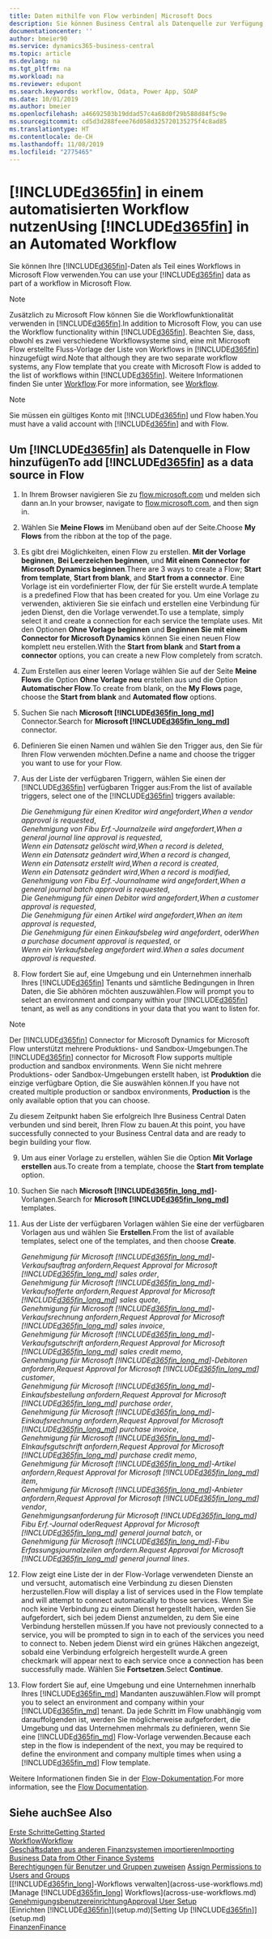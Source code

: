 ```yaml
---
title: Daten mithilfe von Flow verbinden| Microsoft Docs
description: Sie können Business Central als Datenquelle zur Verfügung stellen und eine OData-URL Ihrer Webdienste festlegen, um eine Geschäfts-App mithilfe einem automatisierten Workflow erstellen.
documentationcenter: ''
author: bmeier90
ms.service: dynamics365-business-central
ms.topic: article
ms.devlang: na
ms.tgt_pltfrm: na
ms.workload: na
ms.reviewer: edupont
ms.search.keywords: workflow, Odata, Power App, SOAP
ms.date: 10/01/2019
ms.author: bmeier
ms.openlocfilehash: a46692503b19ddad57c4a68d0f29b588d84f5c9e
ms.sourcegitcommit: cd5d3d288feee76d058d325720135275f4c8ad85
ms.translationtype: HT
ms.contentlocale: de-CH
ms.lasthandoff: 11/08/2019
ms.locfileid: "2775465"
---
```

# <a name="using-included365finincludesd365fin_mdmd-in-an-automated-workflow"></a><span data-ttu-id="98e47-103">[!INCLUDE[d365fin](includes/d365fin_md.md)] in einem automatisierten Workflow nutzen</span><span class="sxs-lookup"><span data-stu-id="98e47-103">Using [!INCLUDE[d365fin](includes/d365fin_md.md)] in an Automated Workflow</span></span>
<span data-ttu-id="98e47-104">Sie können Ihre [!INCLUDE[d365fin](includes/d365fin_md.md)]-Daten als Teil eines Workflows in Microsoft Flow verwenden.</span><span class="sxs-lookup"><span data-stu-id="98e47-104">You can use your [!INCLUDE[d365fin](includes/d365fin_md.md)] data as part of a workflow in Microsoft Flow.</span></span>

> [!NOTE]
> <span data-ttu-id="98e47-105">Zusätzlich zu Microsoft Flow können Sie die Workflowfunktionalität verwenden in [!INCLUDE[d365fin](includes/d365fin_md.md)].</span><span class="sxs-lookup"><span data-stu-id="98e47-105">In addition to Microsoft Flow, you can use the Workflow functionality within [!INCLUDE[d365fin](includes/d365fin_md.md)].</span></span> <span data-ttu-id="98e47-106">Beachten Sie, dass, obwohl es zwei verschiedene Workflowsysteme sind, eine mit Microsoft Flow erstellte Fluss-Vorlage der Liste von Workflows in [!INCLUDE[d365fin](includes/d365fin_md.md)] hinzugefügt wird.</span><span class="sxs-lookup"><span data-stu-id="98e47-106">Note that although they are two separate workflow systems, any Flow template that you create with Microsoft Flow is added to the list of workflows  within [!INCLUDE[d365fin](includes/d365fin_md.md)].</span></span> <span data-ttu-id="98e47-107">Weitere Informationen finden Sie unter [Workflow](across-workflow.md).</span><span class="sxs-lookup"><span data-stu-id="98e47-107">For more information, see [Workflow](across-workflow.md).</span></span>  

> [!NOTE]  
> <span data-ttu-id="98e47-108">Sie müssen ein gültiges Konto mit [!INCLUDE[d365fin](includes/d365fin_md.md)] und Flow haben.</span><span class="sxs-lookup"><span data-stu-id="98e47-108">You must have a valid account with [!INCLUDE[d365fin](includes/d365fin_md.md)] and with Flow.</span></span>  

## <a name="to-add-included365finincludesd365fin_mdmd-as-a-data-source-in-flow"></a><span data-ttu-id="98e47-109">Um [!INCLUDE[d365fin](includes/d365fin_md.md)] als Datenquelle in Flow hinzufügen</span><span class="sxs-lookup"><span data-stu-id="98e47-109">To add [!INCLUDE[d365fin](includes/d365fin_md.md)] as a data source in Flow</span></span>
1. <span data-ttu-id="98e47-110">In Ihrem Browser navigieren Sie zu [flow.microsoft.com](https://flow.microsoft.com/en-us/) und melden sich dann an.</span><span class="sxs-lookup"><span data-stu-id="98e47-110">In your browser, navigate to [flow.microsoft.com](https://flow.microsoft.com/en-us/), and then sign in.</span></span>
2. <span data-ttu-id="98e47-111">Wählen Sie **Meine Flows** im Menüband oben auf der Seite.</span><span class="sxs-lookup"><span data-stu-id="98e47-111">Choose **My Flows** from the ribbon at the top of the page.</span></span>
3. <span data-ttu-id="98e47-112">Es gibt drei Möglichkeiten, einen Flow zu erstellen. **Mit der Vorlage beginnen**, **Bei Leerzeichen beginnen**, und **Mit einem Connector for Microsoft Dynamics beginnen**.</span><span class="sxs-lookup"><span data-stu-id="98e47-112">There are 3 ways to create a Flow; **Start from template**, **Start from blank**, and **Start from a connector**.</span></span> <span data-ttu-id="98e47-113">Eine Vorlage ist ein vordefinierter Flow, der für Sie erstellt wurde.</span><span class="sxs-lookup"><span data-stu-id="98e47-113">A template is a predefined Flow that has been created for you.</span></span> <span data-ttu-id="98e47-114">Um eine Vorlage zu verwenden, aktivieren Sie sie einfach und erstellen eine Verbindung für jeden Dienst, den die Vorlage verwendet.</span><span class="sxs-lookup"><span data-stu-id="98e47-114">To use a template, simply select it and create a connection for each service the template uses.</span></span> <span data-ttu-id="98e47-115">Mit den Optionen **Ohne Vorlage beginnen** und **Beginnen Sie mit einem Connector for Microsoft Dynamics** können Sie einen neuen Flow komplett neu erstellen.</span><span class="sxs-lookup"><span data-stu-id="98e47-115">With the **Start from blank** and **Start from a connector** options, you can create a new Flow completely from scratch.</span></span>
4. <span data-ttu-id="98e47-116">Zum Erstellen aus einer leeren Vorlage wählen Sie auf der Seite **Meine Flows** die Option **Ohne Vorlage neu** erstellen aus und die Option **Automatischer Flow**.</span><span class="sxs-lookup"><span data-stu-id="98e47-116">To create from blank, on the **My Flows** page, choose the **Start from blank** and **Automated flow** options.</span></span>
5. <span data-ttu-id="98e47-117">Suchen Sie nach **Microsoft [!INCLUDE[d365fin_long_md](includes/d365fin_long_md.md)]** Connector.</span><span class="sxs-lookup"><span data-stu-id="98e47-117">Search for **Microsoft [!INCLUDE[d365fin_long_md](includes/d365fin_long_md.md)]** connector.</span></span>
6. <span data-ttu-id="98e47-118">Definieren Sie einen Namen und wählen Sie den Trigger aus, den Sie für Ihren Flow verwenden möchten.</span><span class="sxs-lookup"><span data-stu-id="98e47-118">Define a name and choose the trigger you want to use for your Flow.</span></span>
7. <span data-ttu-id="98e47-119">Aus der Liste der verfügbaren Triggern, wählen Sie einen der [!INCLUDE[d365fin](includes/d365fin_md.md)] verfügbaren Trigger aus:</span><span class="sxs-lookup"><span data-stu-id="98e47-119">From the list of available triggers, select one of the [!INCLUDE[d365fin](includes/d365fin_md.md)] triggers available:</span></span>  
    
    <span data-ttu-id="98e47-120">*Die Genehmigung für einen Kreditor wird angefordert*,</span><span class="sxs-lookup"><span data-stu-id="98e47-120">*When a vendor approval is requested*,</span></span>    
    <span data-ttu-id="98e47-121">*Genehmigung von Fibu Erf.-Journalzeile wird angefordert*,</span><span class="sxs-lookup"><span data-stu-id="98e47-121">*When a general journal line approval is requested*,</span></span>    
    <span data-ttu-id="98e47-122">*Wenn ein Datensatz gelöscht wird*,</span><span class="sxs-lookup"><span data-stu-id="98e47-122">*When a record is deleted*,</span></span>    
    <span data-ttu-id="98e47-123">*Wenn ein Datensatz geändert wird*,</span><span class="sxs-lookup"><span data-stu-id="98e47-123">*When a record is changed*,</span></span>    
    <span data-ttu-id="98e47-124">*Wenn ein Datensatz erstellt wird*,</span><span class="sxs-lookup"><span data-stu-id="98e47-124">*When a record is created*,</span></span>    
    <span data-ttu-id="98e47-125">*Wenn ein Datensatz geändert wird*,</span><span class="sxs-lookup"><span data-stu-id="98e47-125">*When a record is modified*,</span></span>    
    <span data-ttu-id="98e47-126">*Genehmigung von Fibu Erf.-Journalname wird angefordert*,</span><span class="sxs-lookup"><span data-stu-id="98e47-126">*When a general journal batch approval is requested*,</span></span>   
    <span data-ttu-id="98e47-127">*Die Genehmigung für einen Debitor wird angefordert*,</span><span class="sxs-lookup"><span data-stu-id="98e47-127">*When a customer approval is requested*,</span></span>   
    <span data-ttu-id="98e47-128">*Die Genehmigung für einen Artikel wird angefordert*,</span><span class="sxs-lookup"><span data-stu-id="98e47-128">*When an item approval is requested*,</span></span>    
    <span data-ttu-id="98e47-129">*Die Genehmigung für einen Einkaufsbeleg wird angefordert*, oder</span><span class="sxs-lookup"><span data-stu-id="98e47-129">*When a purchase document approval is requested*, or</span></span>     
     <span data-ttu-id="98e47-130">*Wenn ein Verkaufsbeleg angefordert wird*.</span><span class="sxs-lookup"><span data-stu-id="98e47-130">*When a sales document approval is requested*.</span></span>
     
8. <span data-ttu-id="98e47-131">Flow fordert Sie auf, eine Umgebung und ein Unternehmen innerhalb Ihres [!INCLUDE[d365fin](includes/d365fin_md.md)] Tenants und sämtliche Bedingungen in Ihren Daten, die Sie abhören möchten auszuwählen.</span><span class="sxs-lookup"><span data-stu-id="98e47-131">Flow will prompt you to select an environment and company within your [!INCLUDE[d365fin](includes/d365fin_md.md)] tenant, as well as any conditions in your data that you want to listen for.</span></span>

> [!NOTE]  
>   <span data-ttu-id="98e47-132">Der [!INCLUDE[d365fin](includes/d365fin_md.md)] Connector for Microsoft Dynamics for Microsoft Flow unterstützt mehrere Produktions- und Sandbox-Umgebungen.</span><span class="sxs-lookup"><span data-stu-id="98e47-132">The [!INCLUDE[d365fin](includes/d365fin_md.md)] connector for Microsoft Flow supports multiple production and sandbox environments.</span></span> <span data-ttu-id="98e47-133">Wenn Sie nicht mehrere Produktions- oder Sandbox-Umgebungen erstellt haben, ist **Produktion** die einzige verfügbare Option, die Sie auswählen können.</span><span class="sxs-lookup"><span data-stu-id="98e47-133">If you have not created multiple production or sandbox environments, **Production** is the only available option that you can choose.</span></span> 

<span data-ttu-id="98e47-134">Zu diesem Zeitpunkt haben Sie erfolgreich Ihre Business Central Daten verbunden und sind bereit, Ihren Flow zu bauen.</span><span class="sxs-lookup"><span data-stu-id="98e47-134">At this point, you have successfully connected to your Business Central data and are ready to begin building your flow.</span></span>

9. <span data-ttu-id="98e47-135">Um aus einer Vorlage zu erstellen, wählen Sie die Option **Mit Vorlage erstellen** aus.</span><span class="sxs-lookup"><span data-stu-id="98e47-135">To create from a template, choose the **Start from template** option.</span></span>
10. <span data-ttu-id="98e47-136">Suchen Sie nach **Microsoft [!INCLUDE[d365fin_long_md](includes/d365fin_long_md.md)]**-Vorlangen.</span><span class="sxs-lookup"><span data-stu-id="98e47-136">Search for **Microsoft [!INCLUDE[d365fin_long_md](includes/d365fin_long_md.md)]** templates.</span></span>
11. <span data-ttu-id="98e47-137">Aus der Liste der verfügbaren Vorlagen wählen Sie eine der verfügbaren Vorlagen aus und wählen Sie **Erstellen**.</span><span class="sxs-lookup"><span data-stu-id="98e47-137">From the list of available templates, select one of the templates, and then choose **Create**.</span></span>  

    <span data-ttu-id="98e47-138">*Genehmigung für Microsoft [!INCLUDE[d365fin_long_md](includes/d365fin_long_md.md)]-Verkaufsauftrag anfordern*,</span><span class="sxs-lookup"><span data-stu-id="98e47-138">*Request Approval for Microsoft [!INCLUDE[d365fin_long_md](includes/d365fin_long_md.md)] sales order*,</span></span>  
    <span data-ttu-id="98e47-139">*Genehmigung für Microsoft [!INCLUDE[d365fin_long_md](includes/d365fin_long_md.md)]-Verkaufsofferte anfordern*,</span><span class="sxs-lookup"><span data-stu-id="98e47-139">*Request Approval for Microsoft [!INCLUDE[d365fin_long_md](includes/d365fin_long_md.md)] sales quote*,</span></span>  
    <span data-ttu-id="98e47-140">*Genehmigung für Microsoft [!INCLUDE[d365fin_long_md](includes/d365fin_long_md.md)]-Verkaufsrechnung anfordern*,</span><span class="sxs-lookup"><span data-stu-id="98e47-140">*Request Approval for Microsoft [!INCLUDE[d365fin_long_md](includes/d365fin_long_md.md)] sales invoice*,</span></span>  
    <span data-ttu-id="98e47-141">*Genehmigung für Microsoft [!INCLUDE[d365fin_long_md](includes/d365fin_long_md.md)]-Verkaufsgutschrift anfordern*,</span><span class="sxs-lookup"><span data-stu-id="98e47-141">*Request Approval for Microsoft [!INCLUDE[d365fin_long_md](includes/d365fin_long_md.md)] sales credit memo*,</span></span>  
    <span data-ttu-id="98e47-142">*Genehmigung für Microsoft [!INCLUDE[d365fin_long_md](includes/d365fin_long_md.md)]-Debitoren anfordern*,</span><span class="sxs-lookup"><span data-stu-id="98e47-142">*Request Approval for Microsoft [!INCLUDE[d365fin_long_md](includes/d365fin_long_md.md)] customer*,</span></span>  
    <span data-ttu-id="98e47-143">*Genehmigung für Microsoft [!INCLUDE[d365fin_long_md](includes/d365fin_long_md.md)]-Einkaufsbestellung anfordern*,</span><span class="sxs-lookup"><span data-stu-id="98e47-143">*Request Approval for Microsoft [!INCLUDE[d365fin_long_md](includes/d365fin_long_md.md)] purchase order*,</span></span>  
    <span data-ttu-id="98e47-144">*Genehmigung für Microsoft [!INCLUDE[d365fin_long_md](includes/d365fin_long_md.md)]-Einkaufsrechnung anfordern*,</span><span class="sxs-lookup"><span data-stu-id="98e47-144">*Request Approval for Microsoft [!INCLUDE[d365fin_long_md](includes/d365fin_long_md.md)] purchase invoice*,</span></span>  
    <span data-ttu-id="98e47-145">*Genehmigung für Microsoft [!INCLUDE[d365fin_long_md](includes/d365fin_long_md.md)]-EInkaufsgutschrift anfordern*,</span><span class="sxs-lookup"><span data-stu-id="98e47-145">*Request Approval for Microsoft [!INCLUDE[d365fin_long_md](includes/d365fin_long_md.md)] purchase credit memo*,</span></span>  
    <span data-ttu-id="98e47-146">*Genehmigung für Microsoft [!INCLUDE[d365fin_long_md](includes/d365fin_long_md.md)]-Artikel anfordern*,</span><span class="sxs-lookup"><span data-stu-id="98e47-146">*Request Approval for Microsoft [!INCLUDE[d365fin_long_md](includes/d365fin_long_md.md)] item*,</span></span>  
    <span data-ttu-id="98e47-147">*Genehmigung für Microsoft [!INCLUDE[d365fin_long_md](includes/d365fin_long_md.md)]-Anbieter anfordern*,</span><span class="sxs-lookup"><span data-stu-id="98e47-147">*Request Approval for Microsoft [!INCLUDE[d365fin_long_md](includes/d365fin_long_md.md)] vendor*,</span></span>  
    <span data-ttu-id="98e47-148">*Genehmigungsanforderung für Microsoft [!INCLUDE[d365fin_long_md](includes/d365fin_long_md.md)] Fibu Erf.-Journal* oder</span><span class="sxs-lookup"><span data-stu-id="98e47-148">*Request Approval for Microsoft [!INCLUDE[d365fin_long_md](includes/d365fin_long_md.md)] general journal batch*, or</span></span>    
    <span data-ttu-id="98e47-149">*Genehmigung für Microsoft [!INCLUDE[d365fin_long_md](includes/d365fin_long_md.md)]-Fibu Erfassungsjournalzeilen anfordern*.</span><span class="sxs-lookup"><span data-stu-id="98e47-149">*Request Approval for Microsoft [!INCLUDE[d365fin_long_md](includes/d365fin_long_md.md)] general journal lines*.</span></span>  
12. <span data-ttu-id="98e47-150">Flow zeigt eine Liste der in der Flow-Vorlage verwendeten Dienste an und versucht, automatisch eine Verbindung zu diesen Diensten herzustellen.</span><span class="sxs-lookup"><span data-stu-id="98e47-150">Flow will display a list of services used in the Flow template and will attempt to connect automatically to those services.</span></span> <span data-ttu-id="98e47-151">Wenn Sie noch keine Verbindung zu einem Dienst hergestellt haben, werden Sie aufgefordert, sich bei jedem Dienst anzumelden, zu dem Sie eine Verbindung herstellen müssen.</span><span class="sxs-lookup"><span data-stu-id="98e47-151">If you have not previously connected to a service, you will be prompted to sign in to each of the services you need to connect to.</span></span> <span data-ttu-id="98e47-152">Neben jedem Dienst wird ein grünes Häkchen angezeigt, sobald eine Verbindung erfolgreich hergestellt wurde.</span><span class="sxs-lookup"><span data-stu-id="98e47-152">A green checkmark will appear next to each service once a connection has been successfully made.</span></span> <span data-ttu-id="98e47-153">Wählen Sie **Fortsetzen**.</span><span class="sxs-lookup"><span data-stu-id="98e47-153">Select **Continue**.</span></span>
13. <span data-ttu-id="98e47-154">Flow fordert Sie auf, eine Umgebung und eine Unternehmen innerhalb Ihres [!INCLUDE[d365fin_md](includes/d365fin_md.md)] Mandanten auszuwählen.</span><span class="sxs-lookup"><span data-stu-id="98e47-154">Flow will prompt you to select an environment and company within your [!INCLUDE[d365fin_md](includes/d365fin_md.md)] tenant.</span></span> <span data-ttu-id="98e47-155">Da jede Schritt im Flow unabhängig vom darauffolgenden ist, werden Sie möglicherweise aufgefordert, die Umgebung und das Unternehmen mehrmals zu definieren, wenn Sie eine [!INCLUDE[d365fin_md](includes/d365fin_md.md)] Flow-Vorlage verwenden.</span><span class="sxs-lookup"><span data-stu-id="98e47-155">Because each step in the flow is independent of the next, you may be required to define the environment and company multiple times when using a [!INCLUDE[d365fin_md](includes/d365fin_md.md)] Flow template.</span></span>

<span data-ttu-id="98e47-156">Weitere Informationen finden Sie in der [Flow-Dokumentation](/flow/getting-started).</span><span class="sxs-lookup"><span data-stu-id="98e47-156">For more information, see the [Flow Documentation](/flow/getting-started).</span></span>

## <a name="see-also"></a><span data-ttu-id="98e47-157">Siehe auch</span><span class="sxs-lookup"><span data-stu-id="98e47-157">See Also</span></span>
[<span data-ttu-id="98e47-158">Erste Schritte</span><span class="sxs-lookup"><span data-stu-id="98e47-158">Getting Started</span></span>](product-get-started.md)  
[<span data-ttu-id="98e47-159">Workflow</span><span class="sxs-lookup"><span data-stu-id="98e47-159">Workflow</span></span>](across-workflow.md)  
[<span data-ttu-id="98e47-160">Geschäftsdaten aus anderen Finanzsystemen importieren</span><span class="sxs-lookup"><span data-stu-id="98e47-160">Importing Business Data from Other Finance Systems</span></span>](across-import-data-configuration-packages.md)  
<span data-ttu-id="98e47-161">[Berechtigungen für Benutzer und Gruppen zuweisen](ui-define-granular-permissions.md) </span><span class="sxs-lookup"><span data-stu-id="98e47-161">[Assign Permissions to Users and Groups](ui-define-granular-permissions.md) </span></span>  
<span data-ttu-id="98e47-162">[[!INCLUDE[d365fin_long](includes/d365fin_long_md.md)]-Workflows verwalten](across-use-workflows.md)</span><span class="sxs-lookup"><span data-stu-id="98e47-162">[Manage [!INCLUDE[d365fin_long](includes/d365fin_long_md.md)] Workflows](across-use-workflows.md)</span></span>  
[<span data-ttu-id="98e47-163">Genehmigungsbenutzereinrichtung</span><span class="sxs-lookup"><span data-stu-id="98e47-163">Approval User Setup</span></span>](across-how-to-set-up-approval-users.md)  
<span data-ttu-id="98e47-164">[Einrichten [!INCLUDE[d365fin](includes/d365fin_md.md)]](setup.md)</span><span class="sxs-lookup"><span data-stu-id="98e47-164">[Setting Up [!INCLUDE[d365fin](includes/d365fin_md.md)]](setup.md)</span></span>  
[<span data-ttu-id="98e47-165">Finanzen</span><span class="sxs-lookup"><span data-stu-id="98e47-165">Finance</span></span>](finance.md)  
